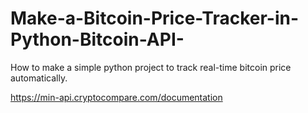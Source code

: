 # Make-a-Bitcoin-Price-Tracker-in-Python-Bitcoin-API-
How to make a simple python project to track real-time bitcoin price automatically. 

https://min-api.cryptocompare.com/documentation
